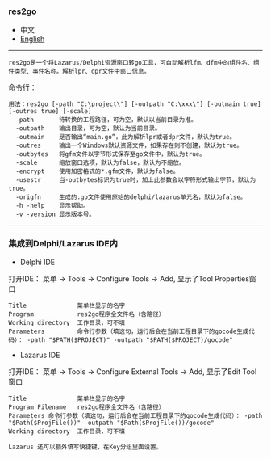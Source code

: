 ### res2go  

* 中文    
* [English](README.md)  

----

`res2go是一个将Lazarus/Delphi资源窗口转go工具，可自动解析lfm、dfm中的组件名、组件类型、事件名称。解析lpr、dpr文件中窗口信息。`  

命令行：  

```
用法：res2go [-path "C:\project\"] [-outpath "C:\xxx\"] [-outmain true] [-outres true] [-scale]
  -path       待转换的工程路径，可为空，默认以当前目录为准。
  -outpath    输出目录，可为空，默认为当前目录。
  -outmain    是否输出“main.go”，此为解析lpr或者dpr文件，默认为true。
  -outres     输出一个Windows默认资源文件，如果存在则不创建，默认为true。
  -outbytes   将gfm文件以字节形式保存至go文件中，默认为true。
  -scale      缩放窗口选项，默认为false，默认为不缩放。  
  -encrypt    使用加密格式的*.gfm文件，默认为false。
  -usestr     当-outbytes标识为true时，加上此参数会以字符形式输出字节，默认为true。 
  -origfn     生成的.go文件使用原始的delphi/lazarus单元名，默认为false。  
  -h -help    显示帮助。
  -v -version 显示版本号。
```

---- 

### 集成到Delphi/Lazarus IDE内 

* Delphi IDE

打开IDE： 菜单 -> Tools -> Configure Tools -> Add, 显示了Tool Properties窗口   

```
Title              菜单栏显示的名字  
Program            res2go程序全文件名（含路径）  
Working directory  工作目录，可不填  
Parameters         命令行参数（填这句，运行后会在当前工程目录下的gocode生成代码）： -path "$PATH($PROJECT)" -outpath "$PATH($PROJECT)/gocode"    
```

* Lazarus IDE  

打开IDE： 菜单 -> Tools -> Configure External Tools -> Add, 显示了Edit Tool窗口  

```
Title              菜单栏显示的名字   
Program Filename   res2go程序全文件名（含路径）   
Parameters 命令行参数（填这句，运行后会在当前工程目录下的gocode生成代码）： -path "$Path($ProjFile())" -outpath "$Path($ProjFile())/gocode"     
Working directory  工作目录，可不填   

Lazarus 还可以额外填写快捷键，在Key分组里面设置。  
```